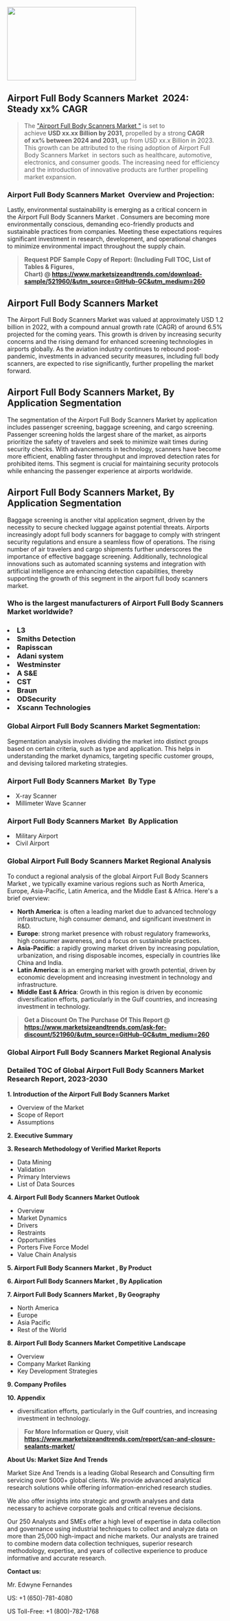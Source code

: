 <p><img class="alignnone size-medium wp-image-20088" src="https://ffe5etoiles.com/wp-content/uploads/2024/12/MST1-300x171.png" alt="" width="300" height="171" /></p><h2 id="ember46" class="ember-view reader-text-block__heading-2">Airport Full Body Scanners Market &nbsp;2024: Steady&nbsp;xx% CAGR</h2><blockquote id="ember47" class="ember-view reader-text-block__blockquote">The&nbsp;<a class="app-aware-link " href="https://www.marketsizeandtrends.com/download-sample/521960/&utm_source=GitHub-GC&utm_medium=260" target="_blank" data-test-app-aware-link="">"Airport Full Body Scanners Market "</a>&nbsp;is set to achieve&nbsp;<strong>USD&nbsp;xx.xx&nbsp;Billion by 2031,</strong>&nbsp;propelled by a strong&nbsp;<strong>CAGR of&nbsp;xx% between 2024 and 2031,</strong>&nbsp;up from USD xx.x Billion in 2023. This growth can be attributed to the rising adoption of&nbsp;Airport Full Body Scanners Market &nbsp;in sectors such as healthcare, automotive, electronics, and consumer goods. The increasing need for efficiency and the introduction of innovative products are further propelling market expansion.</blockquote><h3 id="ember48" class="ember-view reader-text-block__heading-3">Airport Full Body Scanners Market &nbsp;Overview and Projection:</h3><p id="ember49" class="ember-view reader-text-block__paragraph">Lastly, environmental sustainability is emerging as a critical concern in the&nbsp;Airport Full Body Scanners Market . Consumers are becoming more environmentally conscious, demanding eco-friendly products and sustainable practices from companies. Meeting these expectations requires significant investment in research, development, and operational changes to minimize environmental impact throughout the supply chain.</p><blockquote id="ember50" class="ember-view reader-text-block__blockquote"><strong>Request PDF Sample Copy of Report: (Including Full TOC, List of Tables &amp; Figures, Chart)&nbsp;@&nbsp;<strong><a href="https://www.marketsizeandtrends.com/download-sample/521960/&utm_source=GitHub-GC&utm_medium=260" target="_blank">https://www.marketsizeandtrends.com/download-sample/521960/&utm_source=GitHub-GC&utm_medium=260</a></strong></strong></blockquote><h3 class=""> <h2>Airport Full Body Scanners Market</h2><p>The Airport Full Body Scanners Market was valued at approximately USD 1.2 billion in 2022, with a compound annual growth rate (CAGR) of around 6.5% projected for the coming years. This growth is driven by increasing security concerns and the rising demand for enhanced screening technologies in airports globally. As the aviation industry continues to rebound post-pandemic, investments in advanced security measures, including full body scanners, are expected to rise significantly, further propelling the market forward.</p><h2>Airport Full Body Scanners Market, By Application Segmentation</h2><p>The segmentation of the Airport Full Body Scanners Market by application includes passenger screening, baggage screening, and cargo screening. Passenger screening holds the largest share of the market, as airports prioritize the safety of travelers and seek to minimize wait times during security checks. With advancements in technology, scanners have become more efficient, enabling faster throughput and improved detection rates for prohibited items. This segment is crucial for maintaining security protocols while enhancing the passenger experience at airports worldwide.</p><h2>Airport Full Body Scanners Market, By Application Segmentation</h2><p>Baggage screening is another vital application segment, driven by the necessity to secure checked luggage against potential threats. Airports increasingly adopt full body scanners for baggage to comply with stringent security regulations and ensure a seamless flow of operations. The rising number of air travelers and cargo shipments further underscores the importance of effective baggage screening. Additionally, technological innovations such as automated scanning systems and integration with artificial intelligence are enhancing detection capabilities, thereby supporting the growth of this segment in the airport full body scanners market.</p></h3><h3 id="" class="">Who is the largest manufacturers of&nbsp;Airport Full Body Scanners Market worldwide?</h3><h3 class=""></Li><Li>L3</Li><Li> Smiths Detection</Li><Li> Rapisscan</Li><Li> Adani system</Li><Li> Westminster</Li><Li> A S&E</Li><Li> CST</Li><Li> Braun</Li><Li> ODSecurity</Li><Li> Xscann Technologies</h3><h3 id="ember53" class="ember-view reader-text-block__heading-3">Global&nbsp;Airport Full Body Scanners Market Segmentation:</h3><p id="ember54" class="ember-view reader-text-block__paragraph">Segmentation analysis involves dividing the market into distinct groups based on certain criteria, such as type and application. This helps in understanding the market dynamics, targeting specific customer groups, and devising tailored marketing strategies.</p><h3 id="" class="">Airport Full Body Scanners Market &nbsp;By Type</h3><p></Li><Li>X-ray Scanner</Li><Li> Millimeter Wave Scanner</p><h3 id="" class="">Airport Full Body Scanners Market &nbsp;By Application</h3><p class=""></Li><Li>Military Airport</Li><Li> Civil Airport</p><h3 id="ember62" class="ember-view reader-text-block__heading-3">Global Airport Full Body Scanners Market Regional Analysis</h3><p id="ember63" class="ember-view reader-text-block__paragraph">To conduct a regional analysis of the global Airport Full Body Scanners Market , we typically examine various regions such as North America, Europe, Asia-Pacific, Latin America, and the Middle East &amp; Africa. Here's a brief overview:</p><ul><li><strong>North America</strong>: is often a leading market due to advanced technology infrastructure, high consumer demand, and significant investment in R&amp;D.</li><li><strong>Europe</strong>: strong market presence with robust regulatory frameworks, high consumer awareness, and a focus on sustainable practices.</li><li><strong>Asia-Pacific</strong>: a rapidly growing market driven by increasing population, urbanization, and rising disposable incomes, especially in countries like China and India.</li><li><strong>Latin America</strong>: is an emerging market with growth potential, driven by economic development and increasing investment in technology and infrastructure.</li><li><strong>Middle East &amp; Africa</strong>: Growth in this region is driven by economic diversification efforts, particularly in the Gulf countries, and increasing investment in technology.</li></ul><blockquote id="ember61" class="ember-view reader-text-block__blockquote"><strong>Get a Discount On The Purchase Of This Report @ <strong><a href="https://html-cleaner.com/" target="">https://www.marketsizeandtrends.com/ask-for-discount/521960/&utm_source=GitHub-GC&utm_medium=260</a></strong></strong></blockquote><h3 id="ember62" class="ember-view reader-text-block__heading-3">Global Airport Full Body Scanners Market Regional Analysis</h3><h3 id="" class="">Detailed TOC of Global Airport Full Body Scanners Market Research Report, 2023-2030</h3><p id="" class=""><strong>1. Introduction of the Airport Full Body Scanners Market </strong></p><ul><li>Overview of the Market</li><li>Scope of Report</li><li>Assumptions</li></ul><p id="" class=""><strong>2. Executive Summary</strong></p><p id="" class=""><strong>3. Research Methodology of Verified Market Reports</strong></p><ul><li>Data Mining</li><li>Validation</li><li>Primary Interviews</li><li>List of Data Sources</li></ul><p id="" class=""><strong>4. Airport Full Body Scanners Market Outlook</strong></p><ul><li>Overview</li><li>Market Dynamics</li><li>Drivers</li><li>Restraints</li><li>Opportunities</li><li>Porters Five Force Model</li><li>Value Chain Analysis</li></ul><p id="" class=""><strong>5. Airport Full Body Scanners Market , By Product</strong></p><p id="" class=""><strong>6. Airport Full Body Scanners Market , By Application</strong></p><p id="" class=""><strong>7. Airport Full Body Scanners Market , By Geography</strong></p><ul><li>North America</li><li>Europe</li><li>Asia Pacific</li><li>Rest of the World</li></ul><p id="" class=""><strong>8. Airport Full Body Scanners Market Competitive Landscape</strong></p><ul><li>Overview</li><li>Company Market Ranking</li><li>Key Development Strategies</li></ul><p id="" class=""><strong>9. Company Profiles</strong></p><p id="" class=""><strong>10. Appendix</strong></p><ul><li>diversification efforts, particularly in the Gulf countries, and increasing investment in technology.</li></ul><blockquote id="ember65" class="ember-view reader-text-block__blockquote"><strong>For More Information or Query, visit <strong><strong><a href="https://html-cleaner.com/" target="">https://www.marketsizeandtrends.com/report/can-and-closure-sealants-market/</a></strong></strong></strong></blockquote><p id="" class=""><strong>About Us: Market Size And Trends</strong></p><p id="" class="">Market Size And Trends is a leading Global Research and Consulting firm servicing over 5000+ global clients. We provide advanced analytical research solutions while offering information-enriched research studies.</p><p id="" class="">We also offer insights into strategic and growth analyses and data necessary to achieve corporate goals and critical revenue decisions.</p><p id="" class="">Our 250 Analysts and SMEs offer a high level of expertise in data collection and governance using industrial techniques to collect and analyze data on more than 25,000 high-impact and niche markets. Our analysts are trained to combine modern data collection techniques, superior research methodology, expertise, and years of collective experience to produce informative and accurate research.</p><p id="" class=""><strong>Contact us:</strong></p><p id="" class="">Mr. Edwyne Fernandes</p><p id="" class="">US: +1 (650)-781-4080</p><p id="" class="">US Toll-Free: +1 (800)-782-1768</p>
